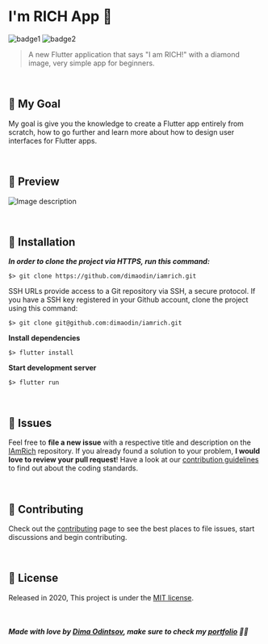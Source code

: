 # I'm RICH App 💎

![badge1](https://img.shields.io/badge/dart-%230175C2.svg?style=for-the-badge&logo=dart&logoColor=white) ![badge2](https://img.shields.io/badge/Flutter-%2302569B.svg?style=for-the-badge&logo=Flutter&logoColor=white)
> A new Flutter application that says "I am RICH!" with a diamond image, very simple app for beginners.

<br>

## 🥅 My Goal

My goal is give you the knowledge to create a Flutter app entirely from scratch, how to go further and learn more about how to design user interfaces for Flutter apps.

<br>

## 🚀 Preview

![Image description](https://i.imgur.com/JjiSML3.png) 

<br>

## :construction_worker: Installation


***In order to clone the project via HTTPS, run this command:***

```
$> git clone https://github.com/dimaodin/iamrich.git
```

SSH URLs provide access to a Git repository via SSH, a secure protocol. If you have a SSH key registered in your Github account, clone the project using this command:

```
$> git clone git@github.com:dimaodin/iamrich.git
```

**Install dependencies**

```
$> flutter install
```

**Start development server**

```
$> flutter run
```

<br>


## :bug: Issues

Feel free to **file a new issue** with a respective title and description on the [IAmRich](https://github.com/dimaodin/IAmRich/issues) repository. If you already found a solution to your problem, **I would love to review your pull request**! Have a look at our [contribution guidelines](https://github.com/dimaodin/IAmRich/blob/master/CONTRIBUTING.md) to find out about the coding standards.

<br>

## :tada: Contributing

Check out the [contributing](https://github.com/dimaodin/IAmRich/blob/master/CONTRIBUTING.md) page to see the best places to file issues, start discussions and begin contributing.

<br>

## :closed_book: License

Released in 2020,
This project is under the [MIT license](https://github.com/dimaodin/IAmRich/blob/master/LICENSE).

<br>

##### Made with love by [Dima Odintsov](https://github.com/DimaOdin), make sure to check my [portfolio](https://dimaodin.com/) 💜🚀
